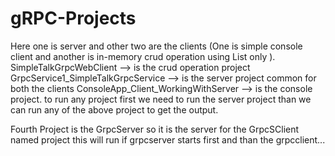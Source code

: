 # gRPC-Projects
Here one is server and other two are the clients 
(One is simple console client and another is in-memory crud operation using List only ).
SimpleTalkGrpcWebClient --> is the crud operation project
GrpcService1_SimpleTalkGrpcService --> is the server project common for both the clients
ConsoleApp_Client_WorkingWithServer --> is the console project.
to run any project first we need to run the server project than we can run any of the above project to get the output.

Fourth Project is the GrpcServer so it is the server for the GrpcSClient named project
this will run if grpcserver starts first and than the grpcclient...
